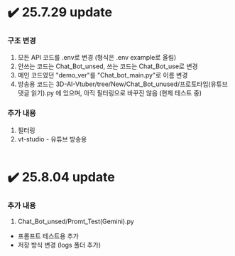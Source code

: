 # ✔️ 25.7.29 update

### 구조 변경 

1. 모든 API 코드를 .env로 변경 (형식은 .env example로 올림)
2. 안쓰는 코드는 Chat_Bot_unsed, 쓰는 코드는 Chat_Bot_use로 변경
3. 메인 코드였던 "demo_ver"를 "Chat_bot_main.py"로 이름 변경
4. 방송용 코드는 3D-AI-Vtuber/tree/New/Chat_Bot_unused/프로토타입(유튜브 댓글 읽기).py 에 있으며, 아직 필터링으로 바꾸진 않음 (현제 테스트 중)

### 추가 내용

1. 필터링
2. vt-studio - 유튜브 방송용
<br><br>
# ✔️ 25.8.04 update

### 추가 내용
1. Chat_Bot_unsed/Promt_Test(Gemini).py
- 프롬프트 테스트용 추가
- 저장 방식 변경 (logs 폴더 추가)
<br><br>
